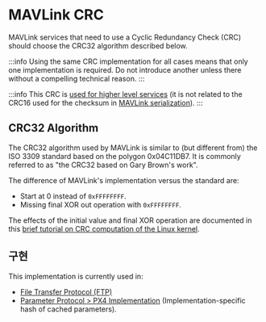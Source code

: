 # MAVLink CRC

MAVLink services that need to use a Cyclic Redundancy Check (CRC) should choose the CRC32 algorithm described below.

:::info
Using the same CRC implementation for all cases means that only one implementation is required.
Do not introduce another unless there without a compelling technical reason.
:::

:::info
This CRC is [used for higher level services](#implementations) (it is not related to the CRC16 used for the checksum in [MAVLink serialization](serialization.md#checksum)).
:::

## CRC32 Algorithm

The CRC32 algorithm used by MAVLink is similar to (but different from) the ISO 3309 standard based on the polygon 0x04C11DB7.
It is commonly referred to as "the CRC32 based on Gary Brown's work".

The difference of MAVLink's implementation versus the standard are:

- Start at 0 instead of `0xFFFFFFFF`.
- Missing final XOR out operation with `0xFFFFFFFF`.

The effects of the initial value and final XOR operation are documented in this [brief tutorial on CRC computation of the Linux kernel](https://github.com/torvalds/linux/blob/master/Documentation/staging/crc32.rst).

## 구현

This implementation is currently used in:

- [File Transfer Protocol (FTP)](../services/ftp.md)
- [Parameter Protocol > PX4 Implementation](../services/parameter.md#px4) (Implementation-specific hash of cached parameters).

